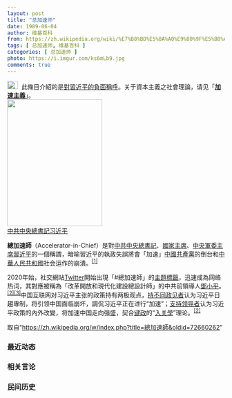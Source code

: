 ```yaml
---
layout: post
title: "总加速师"
date: 1989-06-04
author: 维基百科
from: https://zh.wikipedia.org/wiki/%E7%B8%BD%E5%8A%A0%E9%80%9F%E5%B8%AB
tags: [ 总加速师, 维基百科 ]
categories: [ 总加速师 ]
photo: https://i.imgur.com/ks6mLb9.jpg
comments: true
---
```

<div class="mw-parser-output"><div role="note" class="hatnote navigation-not-searchable"><a href="/wiki/Wikipedia:%E6%B6%88%E6%AD%A7%E4%B9%89" title="Wikipedia:消歧义"><img alt="Disambig gray.svg" src="//upload.wikimedia.org/wikipedia/commons/thumb/5/5f/Disambig_gray.svg/25px-Disambig_gray.svg.png" decoding="async" width="25" height="19" srcset="//upload.wikimedia.org/wikipedia/commons/thumb/5/5f/Disambig_gray.svg/38px-Disambig_gray.svg.png 1.5x, //upload.wikimedia.org/wikipedia/commons/thumb/5/5f/Disambig_gray.svg/50px-Disambig_gray.svg.png 2x" data-file-width="220" data-file-height="168"></a>&nbsp;&nbsp;此條目介紹的是<a href="/wiki/%E5%B0%8D%E7%BF%92%E8%BF%91%E5%B9%B3%E7%9A%84%E8%B2%A0%E9%9D%A2%E7%A8%B1%E5%91%BC" title="對習近平的負面稱呼">對習近平的負面稱呼</a>。关于資本主義之社會理論，请见「<b><a href="/wiki/%E5%8A%A0%E9%80%9F%E4%B8%BB%E4%B9%89" title="加速主义">加速主義</a></b>」。</div>
<div class="thumb tright"><div class="thumbinner" style="width:222px;"><a href="/wiki/File:Xi_Jinping_2019.jpg" class="image"><img alt="" src="//upload.wikimedia.org/wikipedia/commons/thumb/3/32/Xi_Jinping_2019.jpg/220px-Xi_Jinping_2019.jpg" decoding="async" width="220" height="294" class="thumbimage" srcset="//upload.wikimedia.org/wikipedia/commons/thumb/3/32/Xi_Jinping_2019.jpg/330px-Xi_Jinping_2019.jpg 1.5x, //upload.wikimedia.org/wikipedia/commons/thumb/3/32/Xi_Jinping_2019.jpg/440px-Xi_Jinping_2019.jpg 2x" data-file-width="553" data-file-height="739"></a>  <div class="thumbcaption"><div class="magnify"><a href="/wiki/File:Xi_Jinping_2019.jpg" class="internal" title="放大"></a></div><a href="/wiki/%E4%B8%AD%E5%9C%8B%E5%85%B1%E7%94%A2%E9%BB%A8%E4%B8%AD%E5%A4%AE%E5%A7%94%E5%93%A1%E6%9C%83%E7%B8%BD%E6%9B%B8%E8%A8%98" class="mw-redirect" title="中國共產黨中央委員會總書記">中共中央總書記</a><a href="/wiki/%E4%B9%A0%E8%BF%91%E5%B9%B3" title="习近平">习近平</a></div></div></div>
<p><b>總加速師</b>（Accelerator-in-Chief）是對<a href="/wiki/%E4%B8%AD%E5%9B%BD%E5%85%B1%E4%BA%A7%E5%85%9A%E4%B8%AD%E5%A4%AE%E5%A7%94%E5%91%98%E4%BC%9A%E6%80%BB%E4%B9%A6%E8%AE%B0" title="中国共产党中央委员会总书记">中共中央總書記</a>、<a href="/wiki/%E4%B8%AD%E5%8D%8E%E4%BA%BA%E6%B0%91%E5%85%B1%E5%92%8C%E5%9B%BD%E4%B8%BB%E5%B8%AD" title="中华人民共和国主席">國家主席</a>、<a href="/wiki/%E4%B8%AD%E5%9B%BD%E5%85%B1%E4%BA%A7%E5%85%9A%E4%B8%AD%E5%A4%AE%E5%86%9B%E4%BA%8B%E5%A7%94%E5%91%98%E4%BC%9A%E4%B8%BB%E5%B8%AD" title="中国共产党中央军事委员会主席">中央軍委主席</a><a href="/wiki/%E7%BF%92%E8%BF%91%E5%B9%B3" class="mw-redirect" title="習近平">習近平</a>的一個稱謂，暗喻習近平的執政失誤將會「加速」<a href="/wiki/%E4%B8%AD%E5%9C%8B%E5%85%B1%E7%94%A2%E9%BB%A8" class="mw-redirect" title="中國共產黨">中國共產黨</a>的倒台和<a href="/wiki/%E4%B8%AD%E5%8D%8E%E4%BA%BA%E6%B0%91%E5%85%B1%E5%92%8C%E5%9B%BD" title="中华人民共和国">中華人民共和國</a>社会运作的崩潰。<sup id="cite_ref-wj_1-0" class="reference"><a href="#cite_note-wj-1">[1]</a></sup>
</p><p>2020年始，社交網站<a href="/wiki/Twitter" title="Twitter">Twitter</a>開始出現「#總加速師」的<a href="/wiki/%E4%B8%BB%E9%A1%8C%E6%A8%99%E7%B1%A4" title="主題標籤">主題標籤</a>，迅速成為网络热词，其對應被稱為「改革開放和現代化建設總設計師」的中共前領導人<a href="/wiki/%E9%84%A7%E5%B0%8F%E5%B9%B3" class="mw-redirect" title="鄧小平">鄧小平</a>。<sup id="cite_ref-bbc_2-0" class="reference"><a href="#cite_note-bbc-2">[2]</a></sup><sup id="cite_ref-3" class="reference"><a href="#cite_note-3">[3]</a></sup>中国互联网对习近平主张的政策持有两极观点，<a href="/wiki/%E6%8C%81%E4%B8%8D%E5%90%8C%E6%94%BF%E8%A7%81%E8%80%85" title="持不同政见者">持不同政见者</a>认为习近平日趨專制，将引领中国面临崩坏，調侃习近平正在进行“加速”；<a href="/wiki/%E9%A2%86%E5%AF%BC%E6%A0%B8%E5%BF%83" title="领导核心">支持领导者</a>认为习近平政策的內外改變，将加速中国走向强盛，契合<a href="/wiki/%E9%94%AE%E6%94%BF" class="mw-redirect" title="键政">键政</a>的“<a href="/wiki/%E5%85%A5%E5%85%B3%E5%AD%A6" title="入关学">入关學</a>”理论。<sup id="cite_ref-bbc_2-1" class="reference"><a href="#cite_note-bbc-2">[2]</a></sup>
</p>
</div><noscript><img src="//zh.wikipedia.org/wiki/Special:CentralAutoLogin/start?type=1x1" alt="" title="" width="1" height="1" style="border: none; position: absolute;"></noscript>
<div class="printfooter">取自“<a dir="ltr" href="https://zh.wikipedia.org/w/index.php?title=總加速師&amp;oldid=72660262">https://zh.wikipedia.org/w/index.php?title=總加速師&amp;oldid=72660262</a>”</div><div id="recent-news"><h3>最近动态</h3><ul></ul></div><div id="open-opinion"><h3>相关言论</h3><ul></ul></div><div id="mjls-record"><h3>民间历史</h3><ul></ul></div>